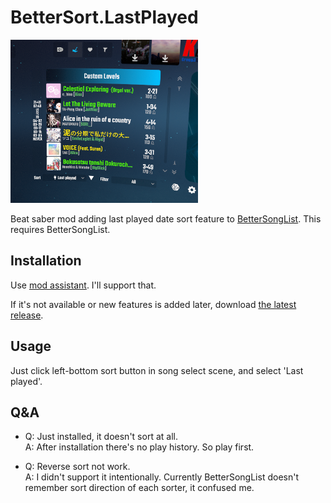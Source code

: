 # BetterSort.LastPlayed

<img src="docs/preview.webp" alt="preview" width="300"/>

Beat saber mod adding last played date sort feature to [BetterSongList](https://github.com/kinsi55/BeatSaber_BetterSongList). This requires BetterSongList.

## Installation

Use [mod assistant](https://github.com/Assistant/ModAssistant/releases/latest). I'll support that.

If it's not available or new features is added later, download [the latest release](https://github.com/nanikit/BetterSort.LastPlayed/releases/latest).

## Usage

Just click left-bottom sort button in song select scene, and select 'Last played'.

## Q&A

- Q: Just installed, it doesn't sort at all.<br />
  A: After installation there's no play history. So play first.

- Q: Reverse sort not work.<br />
  A: I didn't support it intentionally. Currently BetterSongList doesn't remember sort direction of each sorter, it confused me.
